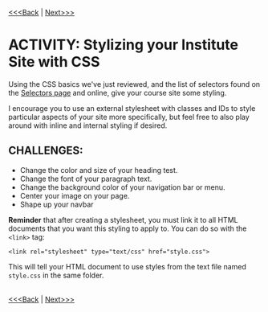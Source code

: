[<<<Back](selectors.md) | [Next>>>](troubleshooting.md)

# ACTIVITY: Stylizing your Institute Site with CSS

Using the CSS basics we've just reviewed, and the list of selectors found on the [Selectors page](selectors.md) and online, give your course site some styling.

I encourage you to use an external stylesheet with classes and IDs to style particular aspects of your site more specifically, but feel free to also play around with inline and internal styling if desired. 

<p>
	<h2> CHALLENGES: </h2>
	<ul>
		<li> Change the color and size of your heading test. </li>
		<li> Change the font of your paragraph text. </li>
		<li> Change the background color of your navigation bar or menu. </li>
		<li> Center your image on your page. </li>
		<li> Shape up your navbar </li>
	</ul>
</p>

<strong>Reminder</strong> that after creating a stylesheet, you must link it to all HTML documents that you want this styling to apply to. You can do so with the `<link>` tag:

	<link rel="stylesheet" type="text/css" href="style.css">
	
This will tell your HTML document to use styles from the text file named `style.css` in the same folder.
<br/>
<br/>

[<<<Back](selectors.md) | [Next>>>](troubleshooting.md)